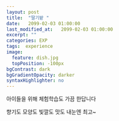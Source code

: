 ```yaml
---
layout: post
title:  "딸기밭 "
date:   2099-02-03 01:00:00
last_modified_at:   2099-02-03 01:00:00
excerpt: ""
categories: EXP
tags:  experience
image: 
  feature: dish.jpg
  topPosition: -100px
bgContrast: dark
bgGradientOpacity: darker
syntaxHighlighter: no
---
```


<div class="img img--fullContainer img--14xLeading" style="background-image: url({{ site.baseurl_posts_img }}dish.jpg);"></div>

<div class="img img--fullContainer img--14xLeading" style="background-image: url({{ site.baseurl_posts_img }}exp2.jpg);"></div>

아이들을 위해 체험학습도 가끔 한답니다

향기도 모양도 빛깔도 맛도 내눈엔 최고~
